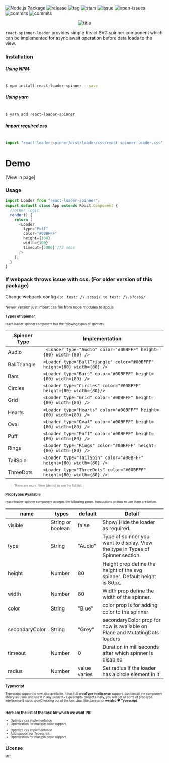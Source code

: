 ![Node.js Package](https://github.com/mhnpd/react-loader-spinner/workflows/Node.js%20Package/badge.svg?branch=master)
![release](https://badgen.net/github/release/mhnpd/react-loader-spinner)
![tag](https://badgen.net/github/tag/mhnpd/react-loader-spinner)
![stars](https://badgen.net/github/stars/mhnpd/react-loader-spinner)
![issue](https://badgen.net/github/issues/mhnpd/react-loader-spinner)
![open-issues](https://badgen.net/github/open-issues/mhnpd/react-loader-spinner)
![commits](https://badgen.net/github/commits/mhnpd/react-loader-spinner)
![commits](https://badgen.net/github/assets-dl/mhnpd/react-loader-spinner)

<div style="text-align:center;">
<p>
  <img src="/logo/logo.png" alt="title"/>
</p>
</div>

`react-spinner-loader` provides simple React SVG spinner component which can be implemented for async await operation before data loads to the view.

### Installation

##### Using NPM:

#

```sh
$ npm install react-loader-spinner --save
```

##### Using yarn

#

```sh
$ yarn add react-loader-spinner
```

##### Import required css

#

```js
import "react-loader-spinner/dist/loader/css/react-spinner-loader.css";
```

# Demo

[View in page]

### Usage

```js
import Loader from "react-loader-spinner";
export default class App extends React.Component {
  //other logic
  render() {
    return (
      <Loader
        type="Puff"
        color="#00BFFF"
        height={100}
        width={100}
        timeout={3000} //3 secs
      />
    );
  }
}
```

### If webpack throws issue with css. (For older version of this package)

Change webpack config as:
` test: /\.scss$/ to test: /\.s?css$/`
<br/><br/>
<small>Newer version just import css file from node modules to app.js<small>

### Types of Spinner

react-loader-spinner component has the following types of spinners.

| Spinner Type | Implementation                                                          |
| ------------ | ----------------------------------------------------------------------- |
| Audio        | ` <Loader type="Audio" color="#00BFFF" height={80} width={80} />`       |
| BallTriangle | `<Loader type="BallTriangle" color="#00BFFF" height={80} width={80} />` |
| Bars         | `<Loader type="Bars" color="#00BFFF" height={80} width={80} />`         |
| Circles      | `<Loader type="Circles" color="#00BFFF" height={80} width={80}/>`       |
| Grid         | `<Loader type="Grid" color="#00BFFF" height={80} width={80} />`         |
| Hearts       | `<Loader type="Hearts" color="#00BFFF" height={80} width={80} />`       |
| Oval         | `<Loader type="Oval" color="#00BFFF" height={80} width={80} />`         |
| Puff         | `<Loader type="Puff" color="#00BFFF" height={80} width={80} />`         |
| Rings        | `<Loader type="Rings" color="#00BFFF" height={80} width={80} />`        |
| TailSpin     | `<Loader type="TailSpin" color="#00BFFF" height={80} width={80} />`     |
| ThreeDots    | `<Loader type="ThreeDots" color="#00BFFF" height={80} width={80} />`    |

> There are more. View [demo] to see the full list.

### PropTypes Available

react-loader-spinner component accepts the following props. Instructions on how to use them are below.

| name           | types             | default      | Detail                                                                          |
| -------------- | ----------------- | ------------ | ------------------------------------------------------------------------------- |
| visible        | String or boolean | false        | Show/ Hide the loader as required.                                              |
| type           | String            | "Audio"      | Type of spinner you want to display. View the type in Types of Spinner section. |
| height         | Number            | 80           | Height prop define the height of the svg spinner. Default height is 80px.       |
| width          | Number            | 80           | Width prop define the width of the spinner.                                     |
| color          | String            | "Blue"       | color prop is for adding color to the spinner                                   |
| secondaryColor | String            | "Grey"       | secondaryColor prop for now is available on Plane and MutatingDots loaders      |
| timeout        | Number            | 0            | Duration in milliseconds after which spinner is disabled                        |
| radius         | Number            | value varies | Set radius if the loader has a circle element in it                             |

### Typescript

Typescript support is now also available. It has full **propType intellisense** support. Just install the component library as usual and use it in any _(React) \<Typescript\>_ project.Finally, you will get all sorts of propType intellisense & static typeChecking out of the box. Just like Javascript **we also ❤ Typescript**.

<p align="center">
  <img src="https://user-images.githubusercontent.com/61944859/89057235-1da6cf00-d37f-11ea-827e-17edbca46016.jpg" alt=""/>
</p>

### Here are the list of the task for which we want PR:

- Optimize css implementation
- Optimization for multiple color support.

* Optimize css implementation
* Add support for Typescript.
* Optimization for multiple color support.

## License

MIT
